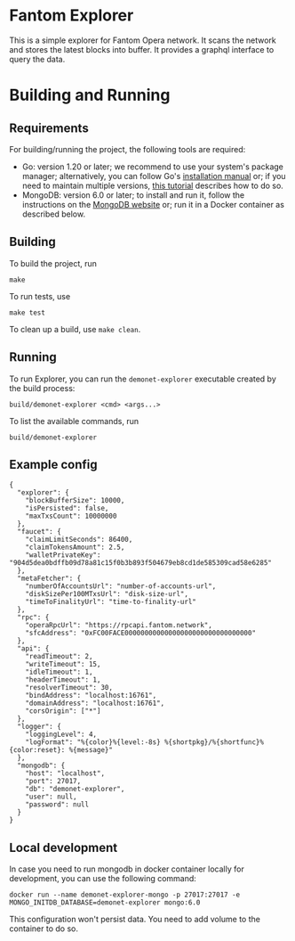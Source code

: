Fantom Explorer
===============

This is a simple explorer for Fantom Opera network. It scans the network and stores the latest blocks into
buffer. It provides a graphql interface to query the data.

# Building and Running

## Requirements

For building/running the project, the following tools are required:
* Go: version 1.20 or later; we recommend to use your system's package manager; alternatively, you can follow Go's
[installation manual](https://go.dev/doc/install) or; if you need to maintain multiple versions,
[this tutorial](https://go.dev/doc/manage-install) describes how to do so.
* MongoDB: version 6.0 or later; to install and run it, follow the instructions on the
[MongoDB website](https://docs.mongodb.com/manual/installation/) or; run it in a Docker container as described
below.

## Building

To build the project, run
```
make
```

To run tests, use
```
make test
```
To clean up a build, use `make clean`.

## Running

To run Explorer, you can run the `demonet-explorer` executable created by the build process:
```
build/demonet-explorer <cmd> <args...>
```
To list the available commands, run
```
build/demonet-explorer
```

## Example config
```
{
  "explorer": {
    "blockBufferSize": 10000,
    "isPersisted": false,
    "maxTxsCount": 10000000
  },
  "faucet": {
    "claimLimitSeconds": 86400,
    "claimTokensAmount": 2.5,
    "walletPrivateKey": "904d5dea0bdffb09d78a81c15f0b3b893f504679eb8cd1de585309cad58e6285"
  },
  "metaFetcher": {
    "numberOfAccountsUrl": "number-of-accounts-url",
    "diskSizePer100MTxsUrl": "disk-size-url",
    "timeToFinalityUrl": "time-to-finality-url"
  },
  "rpc": {
    "operaRpcUrl": "https://rpcapi.fantom.network",
    "sfcAddress": "0xFC00FACE00000000000000000000000000000000"
  },
  "api": {
    "readTimeout": 2,
    "writeTimeout": 15,
    "idleTimeout": 1,
    "headerTimeout": 1,
    "resolverTimeout": 30,
    "bindAddress": "localhost:16761",
    "domainAddress": "localhost:16761",
    "corsOrigin": ["*"]
  },
  "logger": {
    "loggingLevel": 4,
    "logFormat": "%{color}%{level:-8s} %{shortpkg}/%{shortfunc}%{color:reset}: %{message}"
  },
  "mongodb": {
    "host": "localhost",
    "port": 27017,
    "db": "demonet-explorer",
    "user": null,
    "password": null
  }
}
```

## Local development
In case you need to run mongodb in docker container locally for development, you can use the following command:
```
docker run --name demonet-explorer-mongo -p 27017:27017 -e MONGO_INITDB_DATABASE=demonet-explorer mongo:6.0
```
This configuration won't persist data. You need to add volume to the container to do so.